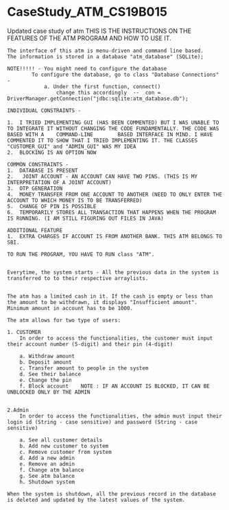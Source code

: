 # CaseStudy_ATM_CS19B015
Updated case study of atm
THIS IS THE INSTRUCTIONS ON THE FEATURES OF THE ATM PROGRAM AND HOW TO USE IT.


	The interface of this atm is menu-driven and command line based.
	The information is stored in a database "atm_database" (SQLite);
	
	NOTE!!!!! - You might need to configure the database 
			To configure the database, go to class "Database Connections" -
				a. Under the first function, connect()
					change this accordingly  --  con = DriverManager.getConnection("jdbc:sqlite:atm_database.db");

	INDIVIDUAL CONSTRAINTS -

	1.	I TRIED IMPLEMENTING GUI (HAS BEEN COMMENTED) BUT I WAS UNABLE TO TO INTEGRATE IT WITHOUT CHANGING THE CODE FUNDAMENTALLY. THE CODE WAS BASED WITH A 	COMMAND-LINE 		BASED INTERFACE IN MIND. I HAVE COMMENTED IT TO SHOW THAT I TRIED IMPLEMENTING IT. THE CLASSES "CUSTOMER_GUI" and "ADMIN_GUI" WAS MY IDEA
	2.	BLOCKING IS AN OPTION NOW

	COMMON CONSTRAINTS - 
	1. 	DATABASE IS PRESENT
	2.	 JOINT ACCOUNT - AN ACCOUNT CAN HAVE TWO PINS. (THIS IS MY INTERPRETATION OF A JOINT ACCOUNT)
	3. 	OTP GENERATION
	4. 	MONEY TRANSFER FROM ONE ACCOUNT TO ANOTHER (NEED TO ONLY ENTER THE ACCOUNT TO WHICH MONEY IS TO BE TRANSFERRED)
	5. 	CHANGE OF PIN IS POSSIBLE
	6.	TEMPORARILY STORES ALL TRANSACTION THAT HAPPENS WHEN THE PROGRAM IS RUNNING. (I AM STILL FIGURING OUT FILES IN JAVA)
	
	ADDITIONAL FEATURE
	1. 	EXTRA CHARGES IF ACCOUNT IS FROM ANOTHER BANK. THIS ATM BELONGS TO SBI.
	
	TO RUN THE PROGRAM, YOU HAVE TO RUN class "ATM".


	Everytime, the system starts - All the previous data in the system is transferred to to their respective arraylists.
	
	
	The atm has a limited cash in it. If the cash is empty or less than the amount to be withdrawn, it displays "Insufficient amount".
	Minimum amount in account has to be 1000.

	The atm allows for two type of users:
	
	1. CUSTOMER
		In order to access the functionalities, the customer must input their account number (5-digit) and their pin (4-digit)
		
		a. Withdraw amount
		b. Deposit amount
		c. Transfer amount to people in the system
		d. See their balance
		e. Change the pin
		f. Block account	NOTE : IF AN ACCOUNT IS BLOCKED, IT CAN BE UNBLOCKED ONLY BY THE ADMIN


	2.Admin
		In order to access the functionalities, the admin must input their login id (String - case sensitive) and password (String - case sensitive)
		
		a. See all customer details
		b. Add new customer to system
		c. Remove customer from system
		d. Add a new admin
		e. Remove an admin
		f. Change atm balance
		g. See atm balance
		h. Shutdown system

	When the system is shutdown, all the previous record in the database is deleted and updated by the latest values of the system.
